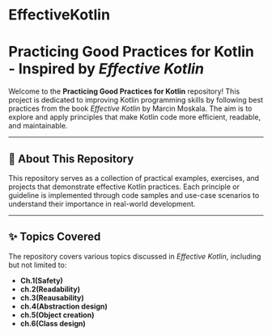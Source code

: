 # EffectiveKotlin
# Practicing Good Practices for Kotlin - Inspired by *Effective Kotlin*

Welcome to the **Practicing Good Practices for Kotlin** repository! This project is dedicated to improving Kotlin programming skills by following best practices from the book *Effective Kotlin* by Marcin Moskala. The aim is to explore and apply principles that make Kotlin code more efficient, readable, and maintainable.

---

## 📖 About This Repository

This repository serves as a collection of practical examples, exercises, and projects that demonstrate effective Kotlin practices. Each principle or guideline is implemented through code samples and use-case scenarios to understand their importance in real-world development.

---

## ✨ Topics Covered

The repository covers various topics discussed in *Effective Kotlin*, including but not limited to:

- **Ch.1(Safety)**
- **ch.2(Readability)**
- **ch.3(Reausability)**
- **ch.4(Abstraction design)**
- **ch.5(Object creation)**
- **ch.6(Class design)**
